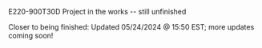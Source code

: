 E220-900T30D Project in the works -- still unfinished

Closer to being finished: Updated 05/24/2024 @ 15:50 EST; more updates coming soon!
